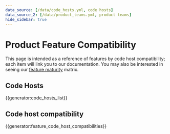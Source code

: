 ```yaml
---
data_source: [/data/code_hosts.yml, code hosts]
data_source_2: [/data/product_teams.yml, product teams]
hide_sidebar: true
---
```


# Product Feature Compatibility

This page is intended as a reference of features by code host compatibility; each item will link you to our documentation.
You may also be interested in seeing our [feature maturity](feature_maturity.md) matrix.

## Code Hosts

{{generator:code_hosts_list}}

## Code host compatibility

{{generator:feature_code_host_compatibilities}}
